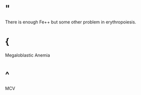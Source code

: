 # "

There is enough Fe++ but some other problem in erythropoiesis.

# {

Megaloblastic Anemia

# ^

MCV
